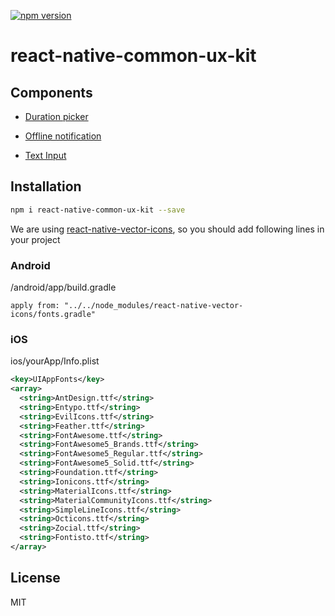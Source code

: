 [![npm version](https://badge.fury.io/js/react-native-common-ux-kit.svg)](https://badge.fury.io/js/react-native-common-ux-kit)

# react-native-common-ux-kit

## Components

* [Duration picker](./docs/duration-picker/duration-picker.md)

* [Offline notification](./docs/offline-notification/offline-notification.md)

* [Text Input](./docs/text-input/text-input.md)

## Installation

```sh
npm i react-native-common-ux-kit --save
```

We are using [react-native-vector-icons](https://github.com/oblador/react-native-vector-icons), so you should add following lines in your project

### Android

/android/app/build.gradle

```apply from: "../../node_modules/react-native-vector-icons/fonts.gradle"```

### iOS

ios/yourApp/Info.plist

``` xml
<key>UIAppFonts</key>
<array>
  <string>AntDesign.ttf</string>
  <string>Entypo.ttf</string>
  <string>EvilIcons.ttf</string>
  <string>Feather.ttf</string>
  <string>FontAwesome.ttf</string>
  <string>FontAwesome5_Brands.ttf</string>
  <string>FontAwesome5_Regular.ttf</string>
  <string>FontAwesome5_Solid.ttf</string>
  <string>Foundation.ttf</string>
  <string>Ionicons.ttf</string>
  <string>MaterialIcons.ttf</string>
  <string>MaterialCommunityIcons.ttf</string>
  <string>SimpleLineIcons.ttf</string>
  <string>Octicons.ttf</string>
  <string>Zocial.ttf</string>
  <string>Fontisto.ttf</string>
</array>
```

## License

MIT
